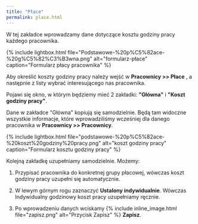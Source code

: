 ```yaml
---
title: "Płace"
permalink: place.html
---
```

W tej zakładce wprowadzamy dane dotyczące kosztu godziny pracy każdego pracownika. 

{% include lightbox.html file="Podstawowe-%20p%C5%82ace-%20g%C5%82%C3%B3wna.png" alt="formularz-płace" caption="Formularz płacy pracownika" %}  
  
Aby określić koszty godziny pracy należy wejść w **Pracownicy >> Płace** , a następnie z listy wybrać interesującego nas pracownika.

Pojawi się okno, w którym będziemy mieć 2 zakładki: **"Główna"** i **"Koszt godziny pracy"**.  
  
Dane w zakładce "Główna" kopiują się samodzielnie. Będą tam widoczne wszystkie informacje, które wprowadziliśmy wcześniej dla danego pracownika w **Pracownicy >>  Pracownicy**.  

{% include lightbox.html file="podstawowe-%20p%C5%82ace-%20koszt%20godziny%20pracy.png" alt="koszt godziny pracy" caption="Formularz kosztu godziny pracy" %}  
 
Kolejną zakładkę uzupełniamy samodzielnie. Możemy:  
  

1. Przypisać pracownika do konkretnej grupy płacowej, wówczas koszt godziny pracy uzupełni się automatycznie.  
  

2. W lewym górnym rogu zaznaczyć **Ustalony indywidualnie**. Wówczas Indywidualny godzinowy koszt pracy uzupełniamy ręcznie.   
  

3. Po wprowadzeniu danych wciskamy {% include inline_image.html file="zapisz.png" alt="Przycisk Zapisz" %} **Zapisz**.


